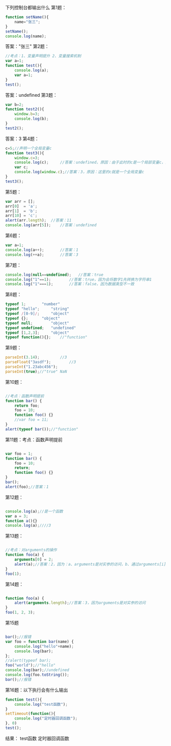 下列控制台都输出什么
第1题：

```js
function setName(){
	name="张三";
}
setName();
console.log(name);
```

答案："张三"
第2题：

```js
//考点：1、变量声明提升 2、变量搜索机制
var a=1;
function test(){
	console.log(a);
	var a=1;
}
test();
```

答案：undefined
第3题：

```js
var b=2;
function test2(){
	window.b=3;
	console.log(b);
}
test2();
```

答案：3
第4题：

```js
c=5;//声明一个全局变量c
function test3(){
	window.c=3;
	console.log(c);		//答案：undefined，原因：由于此时的c是一个局部变量c，并且没有被赋值
	var c;
	console.log(window.c);//答案：3，原因：这里的c就是一个全局变量c
}
test3();
```

第5题：

```js
var arr = [];
arr[0]  = 'a';
arr[1]  = 'b';
arr[10] = 'c';
alert(arr.length);	//答案：11
console.log(arr[5]);	//答案：undefined
```

第6题：

```js
var a=1;
console.log(a++);		//答案：1
console.log(++a);		//答案：3
```

第7题：

```js
console.log(null==undefined);	//答案：true
console.log("1"==1);		//答案：true，因为会将数字1先转换为字符串1
console.log("1"===1);		//答案：false，因为数据类型不一致
```

第8题：

```js
typeof 1;		"number"
typeof "hello";		"string"
typeof /[0-9]/;		"object"
typeof {};		"object"
typeof null;		"object"
typeof undefined;	"undefined"
typeof [1,2,3];		"object"
typeof function(){};	//"function"
```

第9题：

```js
parseInt(3.14);			//3
parseFloat("3asdf");		//3
parseInt("1.23abc456");
parseInt(true);//"true" NaN
```

第10题：

```js

//考点：函数声明提前
function bar() {
    return foo;
    foo = 10;
    function foo() {}
    //var foo = 11;
}
alert(typeof bar());//"function"
```

第11题：考点：函数声明提前

```js

var foo = 1;
function bar() {
	foo = 10;
	return;
	function foo() {}
}
bar();
alert(foo);//答案：1
```

第12题：

```js

console.log(a);//是一个函数
var a = 3;
function a(){}
console.log(a);////3
```

第13题：

```js

//考点：对arguments的操作
function foo(a) {
    arguments[0] = 2;
    alert(a);//答案：2，因为：a、arguments是对实参的访问，b、通过arguments[i]可以修改指定实参的值
}
foo(1);
```

第14题：

```js

function foo(a) {
    alert(arguments.length);//答案：3，因为arguments是对实参的访问
}
foo(1, 2, 3);
```

第15题

```js

bar();//报错
var foo = function bar(name) {
	console.log("hello"+name);
	console.log(bar);
};
//alert(typeof bar);
foo("world");//"hello"
console.log(bar);//undefined
console.log(foo.toString());
bar();//报错
```

第16题：以下执行会有什么输出

```js
function test(){
	console.log("test函数");
}
setTimeout(function(){
	console.log("定时器回调函数");
}, 0)
test();
```

结果：
test函数
定时器回调函数
